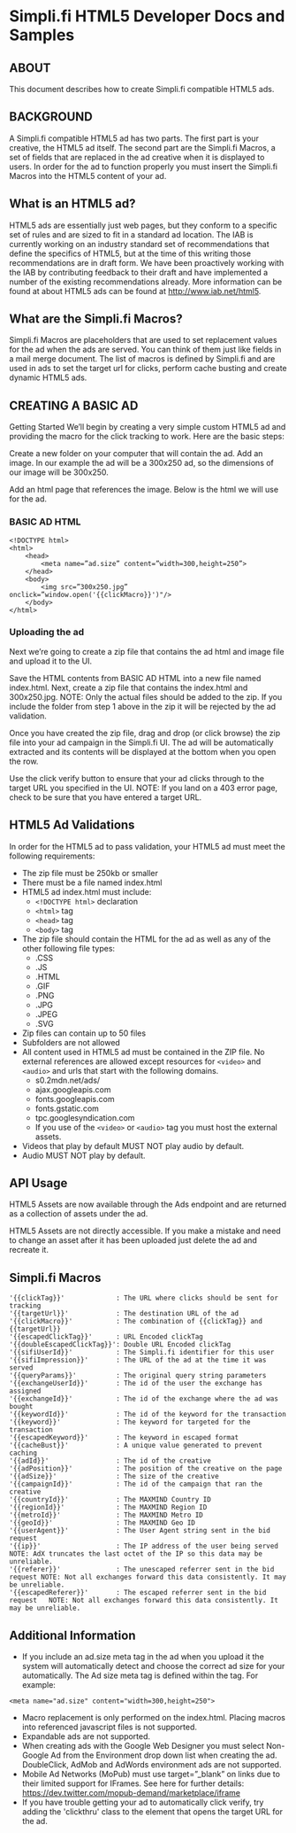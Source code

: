# Simpli.fi HTML5 Developer Docs and Samples

## ABOUT
This document describes how to create Simpli.fi compatible HTML5 ads.

## BACKGROUND
A Simpli.fi compatible HTML5 ad has two parts. The first part is your creative, the HTML5 ad itself. The second part are the Simpli.fi Macros, a set of fields that are replaced in the ad creative when it is displayed to users. In order for the ad to function properly you must insert the Simpli.fi Macros into the HTML5 content of your ad.

## What is an HTML5 ad?
HTML5 ads are essentially just web pages, but they conform to a specific set of rules and are sized to fit in a standard ad location. The IAB is currently working on an industry standard set of recommendations that define the specifics of HTML5, but at the time of this writing those recommendations are in draft form. We have been proactively working with the IAB by contributing feedback to their draft and have implemented a number of the existing recommendations already. More information can be found at about HTML5 ads can be found at http://www.iab.net/html5.

## What are the Simpli.fi Macros?
Simpli.fi Macros are placeholders that are used to set replacement values for the ad when the ads are served. You can think of them just like fields in a mail merge document. The list of macros is defined by Simpli.fi and are used in ads to set the target url for clicks, perform cache busting and create dynamic HTML5 ads.

## CREATING A BASIC AD
Getting Started
We’ll begin by creating a very simple custom HTML5 ad and providing the macro for the click tracking to work. Here are the basic steps:

Create a new folder on your computer that will contain the ad.
Add an image. In our example the ad will be a 300x250 ad, so the dimensions of our image will be 300x250.

Add an html page that references the image. Below is the html we will use for the ad.

### BASIC AD HTML
```
<!DOCTYPE html>
<html>
	<head>
		<meta name=”ad.size” content=”width=300,height=250”>
	</head>
	<body>
		<img src=”300x250.jpg” onclick=”window.open('{{clickMacro}}')"/>
	</body>
</html>
```
### Uploading the ad
Next we’re going to create a zip file that contains the ad html and image file and upload it to the UI.

Save the HTML contents from BASIC AD HTML into a new file named index.html. Next, create a zip file that contains the index.html and 300x250.jpg. NOTE: Only the actual files should be added to the zip. If you include the folder from step 1 above in the zip it will be rejected by the ad validation.

Once you have created the zip file, drag and drop (or click browse) the zip file into your ad campaign in the Simpli.fi UI. The ad will be automatically extracted and its contents will be displayed at the bottom when you open the row.

Use the click verify button to ensure that your ad clicks through to the target URL you specified in the UI. NOTE: If you land on a 403 error page, check to be sure that you have entered a target URL.

## HTML5 Ad Validations
In order for the HTML5 ad to pass validation, your HTML5 ad must meet the following requirements:

* The zip file must be 250kb or smaller
* There must be a file named index.html
* HTML5 ad index.html must include:
  * ```<!DOCTYPE html>``` declaration
  * ```<html>``` tag
  * ```<head>``` tag
  * ```<body>``` tag
* The zip file should contain the HTML for the ad as well as any of the other following file types:
  * .CSS
  * .JS
  * .HTML
  * .GIF
  * .PNG
  * .JPG
  * .JPEG
  * .SVG
* Zip files can contain up to 50 files
* Subfolders are not allowed
* All content used in HTML5 ad must be contained in the ZIP file. No external references are allowed except resources for ```<video>``` and ```<audio>``` and urls that start with the following domains.
  * s0.2mdn.net/ads/
  * ajax.googleapis.com
  * fonts.googleapis.com
  * fonts.gstatic.com
  * tpc.googlesyndication.com
  * If you use of the ```<video>``` or ```<audio>``` tag you must host the external assets.
* Videos that play by default MUST NOT play audio by default.
* Audio MUST NOT play by default.

## API Usage
HTML5 Assets are now available through the Ads endpoint and are returned as a collection of assets under the ad.

HTML5 Assets are not directly accessible. If you make a mistake and need to change an asset after it has been uploaded just delete the ad and recreate it.

## Simpli.fi Macros
```
'{{clickTag}}'             : The URL where clicks should be sent for tracking
'{{targetUrl}}'            : The destination URL of the ad
'{{clickMacro}}'           : The combination of {{clickTag}} and {{targetUrl}}
'{{escapedClickTag}}'      : URL Encoded clickTag
'{{doubleEscapedClickTag}}': Double URL Encoded clickTag
'{{sifiUserId}}'           : The Simpli.fi identifier for this user
'{{sifiImpression}}'       : The URL of the ad at the time it was served
'{{queryParams}}'          : The original query string parameters
'{{exchangeUserId}}'       : The id of the user the exchange has assigned
'{{exchangeId}}'           : The id of the exchange where the ad was bought
'{{keywordId}}'            : The id of the keyword for the transaction
'{{keyword}}'              : The keyword for targeted for the transaction
'{{escapedKeyword}}'       : The keyword in escaped format
'{{cacheBust}}'            : A unique value generated to prevent caching
'{{adId}}'                 : The id of the creative
'{{adPosition}}'           : The position of the creative on the page
'{{adSize}}'               : The size of the creative
'{{campaignId}}'           : The id of the campaign that ran the creative
'{{countryId}}'            : The MAXMIND Country ID
'{{regionId}}'             : The MAXMIND Region ID
'{{metroId}}'              : The MAXMIND Metro ID
'{{geoId}}'                : The MAXMIND Geo ID
'{{userAgent}}'            : The User Agent string sent in the bid request
'{{ip}}'                   : The IP address of the user being served        NOTE: AdX truncates the last octet of the IP so this data may be unreliable.
'{{referer}}'              : The unescaped referrer sent in the bid request NOTE: Not all exchanges forward this data consistently. It may be unreliable.
'{{escapedReferer}}'       : The escaped referrer sent in the bid request   NOTE: Not all exchanges forward this data consistently. It may be unreliable.
```
## Additional Information

* If you include an ad.size meta tag in the ad when you upload it the system will automatically detect and choose the correct ad size for your automatically. The Ad size meta tag is defined within the <head> tag. For example:
```
<meta name="ad.size" content="width=300,height=250">
```
* Macro replacement is only performed on the index.html. Placing macros into referenced javascript files is not supported.
* Expandable ads are not supported.
* When creating ads with the Google Web Designer you must select Non-Google Ad from the Environment drop down list when creating the ad. DoubleClick, AdMob and AdWords environment ads are not supported.
* Mobile Ad Networks (MoPub) must use target=”_blank” on links due to their limited support for IFrames. See here for further details: https://dev.twitter.com/mopub-demand/marketplace/iframe
* If you have trouble getting your ad to automatically click verify, try adding the 'clickthru' class to the element that opens the target URL for the ad.
